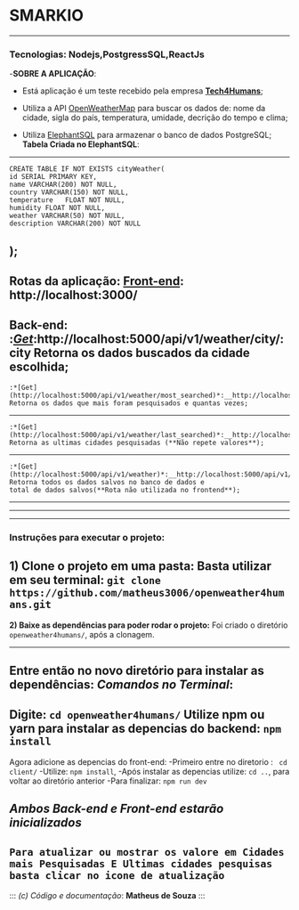 # SMARKIO
---
### Tecnologias: Nodejs,PostgressSQL,ReactJs 

-__SOBRE A APLICAÇÃO__:
- Está aplicação é um teste recebido pela empresa **[Tech4Humans](https://www.tech4h.com.br/)**;

- Utiliza a API [OpenWeatherMap](https://openweathermap.org/api) para buscar os dados de: nome da cidade, sigla do país, temperatura, umidade,
 decrição do tempo e clima;

- Utiliza [ElephantSQL](https://www.elephantsql.com/) para armazenar o banco de dados PostgreSQL;
__Tabela Criada no ElephantSQL__:
---
    CREATE TABLE IF NOT EXISTS cityWeather(
	id SERIAL PRIMARY KEY,
	name VARCHAR(200) NOT NULL,
	country VARCHAR(150) NOT NULL,
	temperature   FLOAT NOT NULL,
    humidity FLOAT NOT NULL,
	weather VARCHAR(50) NOT NULL,
	description VARCHAR(200) NOT NULL
);
---

 **Rotas da aplicação:**
__[Front-end](http://localhost:3000): http://localhost:3000/__
---
__Back-end__:
    :*[Get](http://localhost:5000/api/v1/weather/city/:city)*:__http://localhost:5000/api/v1/weather/city/:city__ Retorna os dados buscados da cidade escolhida;
---
    :*[Get](http://localhost:5000/api/v1/weather/most_searched)*:__http://localhost:5000/api/v1/weather/most_searched__ Retorna os dados que mais foram pesquisados e quantas vezes;
---
    :*[Get](http://localhost:5000/api/v1/weather/last_searched)*:__http://localhost:5000/api/v1/weather/last_searched__ Retorna as ultimas cidades pesquisadas (**Não repete valores**);
---
    :*[Get](http://localhost:5000/api/v1/weather)*:__http://localhost:5000/api/v1/weather__ Retorna todos os dados salvos no banco de dados e 
    total de dados salvos(**Rota não utilizada no frontend**);
---
---

---
### **Instruções para executar o projeto:** 

**1) Clone o projeto em uma pasta:**
Basta utilizar em seu terminal:
`git clone https://github.com/matheus3006/openweather4humans.git`
---
**2) Baixe as dependências para poder rodar o projeto:**
Foi criado o diretório `openweather4humans/`, após a clonagem.

---  
Entre então no novo diretório para instalar as dependências:
*Comandos no Terminal*:
---
 Digite: `cd openweather4humans/`
 Utilize npm ou yarn para instalar as depencias do backend: ` npm install `
---
 Agora adicione as depencias do front-end: 
    -Primeiro entre no diretorio : ` cd client/`
    -Utilize: `npm install`, 
    -Após instalar as depencias utilize: `cd ..`, para voltar ao diretório anterior
    -Para finalizar: `npm run dev`

***Ambos Back-end e Front-end estarão inicializados***
---
 `Para atualizar ou mostrar os valore em Cidades mais Pesquisadas E Ultimas cidades pesquisas basta clicar no icone de atualização`
---

::: 
*(c) Código e documentação*: **Matheus de Souza**
:::
